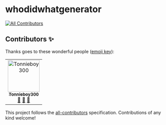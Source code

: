 ﻿# whodidwhatgenerator
<!-- ALL-CONTRIBUTORS-BADGE:START - Do not remove or modify this section -->
[![All Contributors](https://img.shields.io/badge/all_contributors-1-orange.svg?style=flat-square)](#contributors-)
<!-- ALL-CONTRIBUTORS-BADGE:END -->

## Contributors ✨

Thanks goes to these wonderful people ([emoji key](https://allcontributors.org/docs/en/emoji-key)):

<!-- ALL-CONTRIBUTORS-LIST:START - Do not remove or modify this section -->
<!-- prettier-ignore-start -->
<!-- markdownlint-disable -->
<table>
  <tbody>
    <tr>
      <td align="center"><a href="https://github.com/Tonnieboy300"><img src="https://avatars.githubusercontent.com/u/112512720?v=4?s=100" width="100px;" alt="Tonnieboy300"/><br /><sub><b>Tonnieboy300</b></sub></a><br /><a href="#ideas-Tonnieboy300" title="Ideas, Planning, & Feedback">🤔</a> <a href="https://github.com/Tonnieboy300/whodidwhatgenerator/pulls?q=is%3Apr+reviewed-by%3ATonnieboy300" title="Reviewed Pull Requests">👀</a> <a href="#maintenance-Tonnieboy300" title="Maintenance">🚧</a></td>
    </tr>
  </tbody>
</table>

<!-- markdownlint-restore -->
<!-- prettier-ignore-end -->

<!-- ALL-CONTRIBUTORS-LIST:END -->

This project follows the [all-contributors](https://github.com/all-contributors/all-contributors) specification. Contributions of any kind welcome!